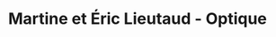---
title: "Martine et Éric Lieutaud - Optique"
url: /forcalquier/martine-et-eric-lieutaud-optique/
shop: opticien
---